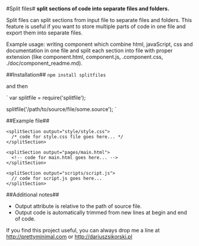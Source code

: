 #Split files#
**split sections of code into separate files and folders.**

Split files can split sections from input file to separate files and folders. This feature is useful if you want to store multiple parts of code in one file and export them into separate files.

Example usage: writing component which combine html, javaScript, css and documentation in one file and split each section into file with proper extension (like component.html, component.js, .component.css, ./doc/component_readme.md).

##Installation##
`
npm install splitfiles
`

and then

`
var splitfile = require('splitfile');

splitfile('/path/to/source/file/some.source');
`

##Example file##
```
<splitSection output="style/style.css">
  /* code for style.css file goes here... */
</splitSection>

<splitSection output="pages/main.html">
  <!-- code for main.html goes here... -->
</splitSection>

<splitSection output="scripts/script.js">
  // code for script.js goes here...
</splitSection>
```

##Additional notes##
- Output attribute is relative to the path of source file.
- Output code is automatically trimmed from new lines at begin and end of code.

If you find this project useful, you can always drop me a line at http://prettyminimal.com or http://dariuszsikorski.pl
